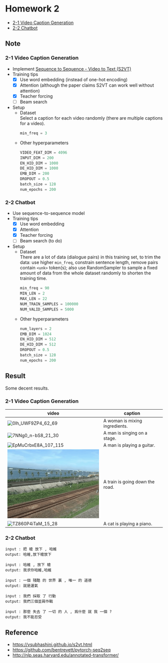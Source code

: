 # Homework 2
* [2-1 Video Caption Generation]
* [2-2 Chatbot]

## Note
### 2-1 Video Caption Generation
* Implement [Sequence to Sequence - Video to Text (S2VT)]
* Training tips
  - [x] Use word embedding (instead of one-hot encoding)
  - [x] Attention (although the paper claims S2VT can work well without attention)
  - [x] Teacher forcing
  - [ ] Beam search
* Setup
  * Dataset  
    Select a caption for each video randomly (there are multiple captions for a video).
    ```python
    min_freq = 3
    ```
  * Other hyperparameters
    ```python
    VIDEO_FEAT_DIM = 4096
    INPUT_DIM = 200
    EN_HID_DIM = 1000
    DE_HID_DIM = 1000
    EMB_DIM = 200
    DROPOUT = 0.5
    batch_size = 128
    num_epochs = 200
    ```
### 2-2 Chatbot
* Use sequence-to-sequence model
* Training tips
  - [x] Use word embedding
  - [x] Attention
  - [x] Teacher forcing
  - [ ] Beam search (to do)
* Setup
  * Dataset  
    There are a lot of data (dialogue pairs) in this training set, to trim the data: use higher `min_freq`, constrain sentence length, remove pairs contain `<unk>` token(s); 
    also use RandomSampler to sample a fixed amount of data from the whole dataset randomly to shorten the training time.
    ```python
    min_freq = 90
    MIN_LEN = 2
    MAX_LEN = 22
    NUM_TRAIN_SAMPLES = 100000
    NUM_VALID_SAMPLES = 5000
    ```
  * Other hyperparameters
    ```python
    num_layers = 2
    EMB_DIM = 1024
    EN_HID_DIM = 512
    DE_HID_DIM = 512
    DROPOUT = 0.5
    batch_size = 128
    num_epochs = 200    
    ```

## Result
Some decent results.
### 2-1 Video Caption Generation
| video                | caption                        |
|----------------------|--------------------------------|
|![0lh_UWF9ZP4_62_69]  | A woman is mixing ingredients. |
|![7NNg0_n-bS8_21_30]  | A man is singing on a stage.   |
|![EpMuCrbxE8A_107_115]| A man is playing a guitar.     |
|![sJSmRik2c-c_1_7]    | A train is going down the road.|
|![TZ860P4iTaM_15_28]  | A cat is playing a piano.      |
### 2-2 Chatbot
```
input :	把 槍 放下 , 哈維
output: 哈維,放下槍放下

input :	哈維 , 放下 槍
output: 我求你哈維,哈維

input :	一個 殘酷 的 世界 裏 , 唯一 的 道德
output: 就是運氣

input :	我們 採取 了 行動
output: 我們三個並肩作戰

input :	那麼 失去 了 一切 的 人 , 爲什麼 就 我 一個 ?
output: 我不能忍受
```

## Reference
* https://vsubhashini.github.io/s2vt.html
* https://github.com/bentrevett/pytorch-seq2seq
* http://nlp.seas.harvard.edu/annotated-transformer/



[2-1 Video Caption Generation]: https://docs.google.com/presentation/d/1AeHW6-VDchIbjBXrOPQpXek82L3bi5PR5RapbOhcw94
[2-2 Chatbot]: https://docs.google.com/presentation/d/1GxaPl3_dGibYTlrg6WlvNTQHS2g4M30I37pVCZsS6tM
[Sequence to Sequence - Video to Text (S2VT)]: https://vsubhashini.github.io/s2vt.html
[0lh_UWF9ZP4_62_69]: 2-1/videos/0lh_UWF9ZP4_62_69.gif
[7NNg0_n-bS8_21_30]: 2-1/videos/7NNg0_n-bS8_21_30.gif
[EpMuCrbxE8A_107_115]: 2-1/videos/EpMuCrbxE8A_107_115.gif
[sJSmRik2c-c_1_7]: 2-1/videos/sJSmRik2c-c_1_7.gif
[TZ860P4iTaM_15_28]: 2-1/videos/TZ860P4iTaM_15_28.gif
